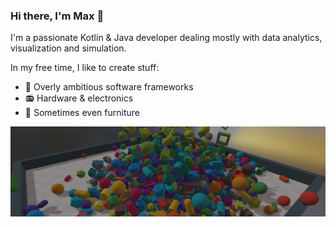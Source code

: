 ### Hi there, I'm Max 👋

I'm a passionate Kotlin & Java developer dealing mostly with data analytics, visualization and simulation.

In my free time, I like to create stuff:
- :steam_locomotive: Overly ambitious software frameworks
- :radio: Hardware & electronics
- :hammer: Sometimes even furniture

[![kool physics](banner.jpg)](https://kool-engine.github.io/live/demos/?demo=physics)
